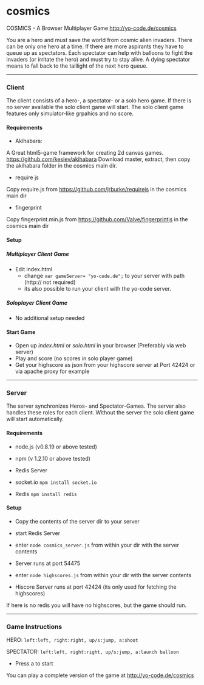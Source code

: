 cosmics
=======

COSMICS - A Browser Multiplayer Game
http://yo-code.de/cosmics

You are a hero and must save the world from cosmic alien invaders. There can be only one hero at a time. If there are more aspirants they have to queue up as spectators.
Each spectator can help with balloons to fight the invaders (or irritate the hero) and must try to stay alive. A dying spectator means to fall back to the taillight of the next hero queue.

----------------------------------
### Client

The client consists of a hero-, a spectator- or a solo hero game. 
If there is no server available the solo client game will start. 
The solo client game features only simulator-like grpahics and no score.

#### Requirements

- Akihabara: 

A Great html5-game framework for creating 2d canvas games.
https://github.com/kesiev/akihabara
Download master, extract, then copy the akihabara folder in the cosmics main dir.

- require js

Copy require.js from https://github.com/jrburke/requirejs in the cosmics main dir

- fingerprint

Copy fingerprint.min.js from https://github.com/Valve/fingerprintjs in the cosmics main dir

#### Setup

##### Multiplayer Client Game

- Edit index.html
  - change `var gameServer= "yo-code.de";` to your server with path (http:// not required)
  - its also possible to run your client with the yo-code server.

##### Soloplayer Client Game

- No additional setup needed

#### Start Game

- Open up *index.html* or *solo.html* in your browser (Preferably via web server)
- Play and score (no scores in solo player game)
- Get your highscore as json from your highscore server at Port 42424 or via apache proxy for example

----------------------------------
### Server

The server synchronizes Heros- and Spectator-Games. The server also handles these roles for each client.
Without the server the solo client game will start automatically.

#### Requirements

- node.js (v0.8.19 or above tested)
- npm (v 1.2.10 or above tested)
- Redis Server

- socket.io `npm install socket.io`
- Redis `npm install redis`

#### Setup

- Copy the contents of the server dir to your server
- start Redis Server
- enter `node cosmics_server.js` from within your dir with the server contents
- Server runs at port 54475

- enter `node highscores.js` from within your dir with the server contents
- Hiscore Server runs at port 42424 (its only used for fetching the highscores)


If here is no redis you will have no highscores, but the game should run.

----------------------------------
### Game Instructions

HERO: `left:left, right:right, up/s:jump, a:shoot`

SPECTATOR: `left:left, right:right, up/s:jump, a:launch balloon`

- Press a to start

You can play a complete version of the game at
http://yo-code.de/cosmics
